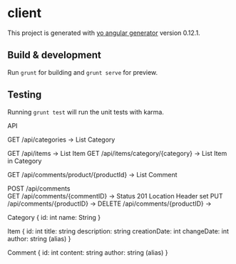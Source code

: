 # client

This project is generated with [yo angular generator](https://github.com/yeoman/generator-angular)
version 0.12.1.

## Build & development

Run `grunt` for building and `grunt serve` for preview.

## Testing

Running `grunt test` will run the unit tests with karma.


API

GET /api/categories                 -> List Category

GET /api/items                      -> List Item 
GET /api/items/category/{category}          -> List Item in Category

GET /api/comments/product/{productId}   -> List Comment

POST    /api/comments             
GET     /api/comments/{commentID} -> Status 201 Location Header set
PUT     /api/comments/{productID} -> 
DELETE  /api/comments/{productID} -> 

Category {
    id: int
    name: String
}

Item {
    id: int
    title: string
    description: string
    creationDate: int
    changeDate: int
    author: string (alias)
}

Comment {
    id: int
    content: string
    author: string (alias)
}